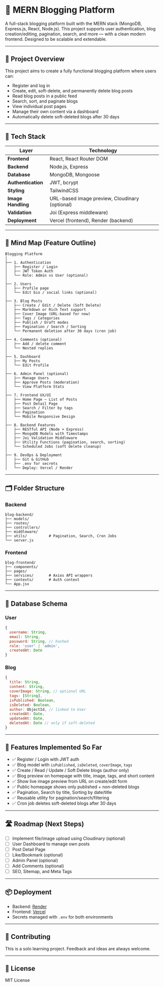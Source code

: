 # 📝 MERN Blogging Platform

A full-stack blogging platform built with the MERN stack (MongoDB, Express.js, React, Node.js). This project supports user authentication, blog creation/editing, pagination, search, and more — with a clean modern frontend. Designed to be scalable and extendable.

---

## 📌 Project Overview

This project aims to create a fully functional blogging platform where users can:
- Register and log in
- Create, edit, soft-delete, and permanently delete blog posts
- Read blog posts in a public feed
- Search, sort, and paginate blogs
- View individual post pages
- Manage their own content via a dashboard
- Automatically delete soft-deleted blogs after 30 days

---

## 🔧 Tech Stack

| Layer       | Technology              |
|------------|--------------------------|
| **Frontend**   | React, React Router DOM |
| **Backend**    | Node.js, Express        |
| **Database**   | MongoDB, Mongoose       |
| **Authentication** | JWT, bcrypt         |
| **Styling**    | TailwindCSS             |
| **Image Handling** | URL-based image preview, Cloudinary (optional) |
| **Validation** | Joi (Express middleware) |
| **Deployment** | Vercel (frontend), Render (backend) |

---

## 🧠 Mind Map (Feature Outline)

```
Blogging Platform
│
├── 1. Authentication
│   ├── Register / Login
│   ├── JWT Token Auth
│   └── Role: Admin vs User (optional)
│
├── 2. Users
│   ├── Profile page
│   └── Edit bio / social links (optional)
│
├── 3. Blog Posts
│   ├── Create / Edit / Delete (Soft Delete)
│   ├── Markdown or Rich Text support
│   ├── Cover Image (URL-based for now)
│   ├── Tags / Categories
│   ├── Publish / Draft modes
│   ├── Pagination / Search / Sorting
│   └── Permanent deletion after 30 days (cron job)
│
├── 4. Comments (optional)
│   ├── Add / delete comment
│   └── Nested replies
│
├── 5. Dashboard
│   ├── My Posts
│   └── Edit Profile
│
├── 6. Admin Panel (optional)
│   ├── Manage Users
│   ├── Approve Posts (moderation)
│   └── View Platform Stats
│
├── 7. Frontend UX/UI
│   ├── Home Page – List of Posts
│   ├── Post Detail Page
│   ├── Search / Filter by tags
│   ├── Pagination
│   └── Mobile Responsive Design
│
├── 8. Backend Features
│   ├── RESTful API (Node + Express)
│   ├── MongoDB Models with Timestamps
│   ├── Joi Validation Middleware
│   ├── Utility Functions (pagination, search, sorting)
│   └── Scheduled Jobs (soft delete cleanup)
│
├── 9. DevOps & Deployment
│   ├── Git & GitHub
│   ├── .env for secrets
│   └── Deploy: Vercel / Render
```

---

## 🗂️ Folder Structure

### Backend
```
blog-backend/
├── models/
├── routes/
├── controllers/
├── middleware/
├── utils/          # Pagination, Search, Cron Jobs
└── server.js
```

### Frontend
```
blog-frontend/
├── components/
├── pages/
├── services/       # Axios API wrappers
├── contexts/       # Auth context
└── App.jsx
```

---

## 📐 Database Schema

### User
```js
{
  username: String,
  email: String,
  password: String, // hashed
  role: 'user' | 'admin',
  createdAt: Date
}
```

### Blog
```js
{
  title: String,
  content: String,
  coverImage: String, // optional URL
  tags: [String],
  isPublished: Boolean,
  isDeleted: Boolean,
  author: ObjectId, // linked to User
  createdAt: Date,
  updatedAt: Date,
  deletedAt: Date // only if soft-deleted
}
```

---

## 🚀 Features Implemented So Far

- ✅ Register / Login with JWT auth
- ✅ Blog model with `isPublished`, `isDeleted`, `coverImage`, `tags`
- ✅ Create / Read / Update / Soft Delete blogs (author only)
- ✅ Blog preview on homepage with title, image, tags, and short content
- ✅ Show live image preview from URL on create/edit form
- ✅ Public homepage shows only published + non-deleted blogs
- ✅ Pagination, Search by title, Sorting by date/title
- ✅ Reusable utility for pagination/search/filtering
- ✅ Cron job deletes soft-deleted blogs after 30 days

---

## 🛣️ Roadmap (Next Steps)

- [ ] Implement file/image upload using Cloudinary (optional)
- [ ] User Dashboard to manage own posts
- [ ] Post Detail Page
- [ ] Like/Bookmark (optional)
- [ ] Admin Panel (optional)
- [ ] Add Comments (optional)
- [ ] SEO, Sitemap, and Meta Tags

---

## 📦 Deployment

- Backend: [Render](https://render.com/)
- Frontend: [Vercel](https://vercel.com/)
- Secrets managed with `.env` for both environments

---

## 🤝 Contributing

This is a solo learning project. Feedback and ideas are always welcome.

---

## 📜 License

MIT License
